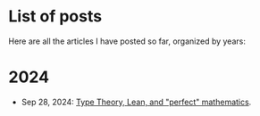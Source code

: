 # List of posts

Here are all the articles I have posted so far, organized by years:

# 2024

* Sep 28, 2024: [Type Theory, Lean, and "perfect" mathematics](2024/perfect-mathematics.md).